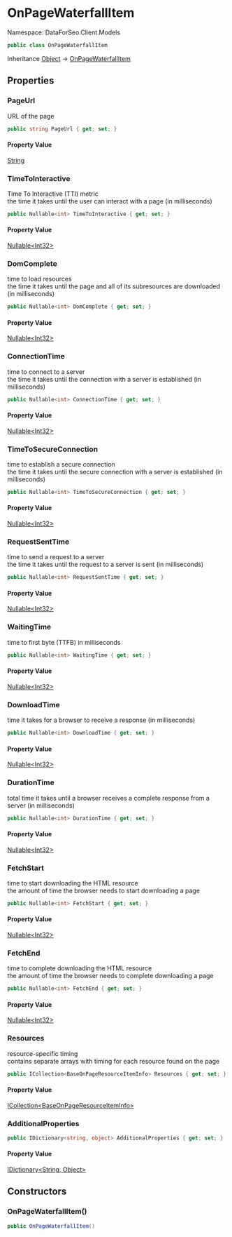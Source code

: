 # OnPageWaterfallItem

Namespace: DataForSeo.Client.Models

```csharp
public class OnPageWaterfallItem
```

Inheritance [Object](https://docs.microsoft.com/en-us/dotnet/api/system.object) → [OnPageWaterfallItem](./dataforseo.client.models.onpagewaterfallitem.md)

## Properties

### **PageUrl**

URL of the page

```csharp
public string PageUrl { get; set; }
```

#### Property Value

[String](https://docs.microsoft.com/en-us/dotnet/api/system.string)<br>

### **TimeToInteractive**

Time To Interactive (TTI) metric
 <br>the time it takes until the user can interact with a page (in milliseconds)

```csharp
public Nullable<int> TimeToInteractive { get; set; }
```

#### Property Value

[Nullable&lt;Int32&gt;](https://docs.microsoft.com/en-us/dotnet/api/system.nullable-1)<br>

### **DomComplete**

time to load resources
 <br>the time it takes until the page and all of its subresources are downloaded (in milliseconds)

```csharp
public Nullable<int> DomComplete { get; set; }
```

#### Property Value

[Nullable&lt;Int32&gt;](https://docs.microsoft.com/en-us/dotnet/api/system.nullable-1)<br>

### **ConnectionTime**

time to connect to a server
 <br>the time it takes until the connection with a server is established (in milliseconds)

```csharp
public Nullable<int> ConnectionTime { get; set; }
```

#### Property Value

[Nullable&lt;Int32&gt;](https://docs.microsoft.com/en-us/dotnet/api/system.nullable-1)<br>

### **TimeToSecureConnection**

time to establish a secure connection
 <br>the time it takes until the secure connection with a server is established (in milliseconds)

```csharp
public Nullable<int> TimeToSecureConnection { get; set; }
```

#### Property Value

[Nullable&lt;Int32&gt;](https://docs.microsoft.com/en-us/dotnet/api/system.nullable-1)<br>

### **RequestSentTime**

time to send a request to a server
 <br>the time it takes until the request to a server is sent (in milliseconds)

```csharp
public Nullable<int> RequestSentTime { get; set; }
```

#### Property Value

[Nullable&lt;Int32&gt;](https://docs.microsoft.com/en-us/dotnet/api/system.nullable-1)<br>

### **WaitingTime**

time to first byte (TTFB) in milliseconds

```csharp
public Nullable<int> WaitingTime { get; set; }
```

#### Property Value

[Nullable&lt;Int32&gt;](https://docs.microsoft.com/en-us/dotnet/api/system.nullable-1)<br>

### **DownloadTime**

time it takes for a browser to receive a response (in milliseconds)

```csharp
public Nullable<int> DownloadTime { get; set; }
```

#### Property Value

[Nullable&lt;Int32&gt;](https://docs.microsoft.com/en-us/dotnet/api/system.nullable-1)<br>

### **DurationTime**

total time it takes until a browser receives a complete response from a server (in milliseconds)

```csharp
public Nullable<int> DurationTime { get; set; }
```

#### Property Value

[Nullable&lt;Int32&gt;](https://docs.microsoft.com/en-us/dotnet/api/system.nullable-1)<br>

### **FetchStart**

time to start downloading the HTML resource
 <br>the amount of time the browser needs to start downloading a page

```csharp
public Nullable<int> FetchStart { get; set; }
```

#### Property Value

[Nullable&lt;Int32&gt;](https://docs.microsoft.com/en-us/dotnet/api/system.nullable-1)<br>

### **FetchEnd**

time to complete downloading the HTML resource
 <br>the amount of time the browser needs to complete downloading a page

```csharp
public Nullable<int> FetchEnd { get; set; }
```

#### Property Value

[Nullable&lt;Int32&gt;](https://docs.microsoft.com/en-us/dotnet/api/system.nullable-1)<br>

### **Resources**

resource-specific timing
 <br>contains separate arrays with timing for each resource found on the page

```csharp
public ICollection<BaseOnPageResourceItemInfo> Resources { get; set; }
```

#### Property Value

[ICollection&lt;BaseOnPageResourceItemInfo&gt;](./dataforseo.client.models.baseonpageresourceiteminfo.md)<br>

### **AdditionalProperties**

```csharp
public IDictionary<string, object> AdditionalProperties { get; set; }
```

#### Property Value

[IDictionary&lt;String, Object&gt;](https://docs.microsoft.com/en-us/dotnet/api/system.collections.generic.idictionary-2)<br>

## Constructors

### **OnPageWaterfallItem()**

```csharp
public OnPageWaterfallItem()
```
